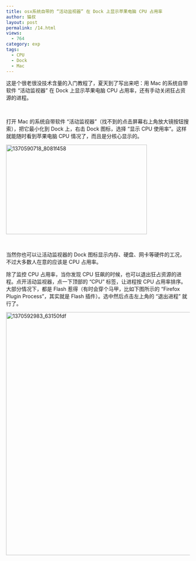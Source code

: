```yaml
---
title: osx系统自带的 “活动监视器” 在 Dock 上显示苹果电脑 CPU 占用率
author: 猫叔
layout: post
permalink: /14.html
views:
  - 764
category: exp
tags:
  - CPU
  - Dock
  - Mac
---
```

这是个很老很没技术含量的入门教程了，夏天到了写出来吧：用 Mac 的系统自带软件 “活动监视器” 在 Dock 上显示苹果电脑 CPU 占用率，还有手动关闭狂占资源的进程。

&nbsp;

打开 Mac 的系统自带软件 “活动监视器”（找不到的点击屏幕右上角放大镜按钮搜索），把它最小化到 Dock 上，右击 Dock 图标，选择 “显示 CPU 使用率”。这样就能随时看到苹果电脑 CPU 情况了，而且是分核心显示的。

<img class="size-full wp-image-15 aligncenter" alt="1370590718_8081f458" src="http://cache.maoshu.cc//wp-content/uploads/2013/06/1370590718_8081f458.png" width="386" height="245" />

&nbsp;

当然你也可以让活动监视器的 Dock 图标显示内存、硬盘、网卡等硬件的工况，不过大多数人在意的应该是 CPU 占用率。

除了监控 CPU 占用率，当你发现 CPU 狂飙的时候，也可以退出狂占资源的进程。点开活动监视器，点一下顶部的 “CPU” 标签，让进程按 CPU 占用率排序。大部分情况下，都是 Flash 惹得（有时会穿个马甲，比如下图所示的 “Firefox Plugin Process”，其实就是 Flash 插件）。选中然后点击左上角的 “退出进程” 就行了。

<img class="size-full wp-image-16 aligncenter" alt="1370592983_63150fdf" src="http://cache.maoshu.cc//wp-content/uploads/2013/06/1370592983_63150fdf.png" width="669" height="665" />



